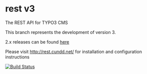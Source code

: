 rest v3
=======

The REST API for TYPO3 CMS

This branch represents the development of version 3.

2.x releases can be found [here](https://github.com/cundd/rest/releases)

Please visit http://rest.cundd.net/ for installation and configuration instructions

[![Build Status](https://travis-ci.org/cundd/rest.svg)](https://travis-ci.org/cundd/rest)
